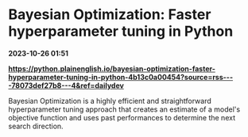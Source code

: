 # Bayesian Optimization: Faster hyperparameter tuning in Python

**2023-10-26 01:51**

**https://python.plainenglish.io/bayesian-optimization-faster-hyperparameter-tuning-in-python-4b13c0a00454?source=rss----78073def27b8---4&ref=dailydev**

Bayesian Optimization is a highly efficient and straightforward hyperparameter tuning approach that creates an estimate of a model's objective function and uses past performances to determine the next search direction.